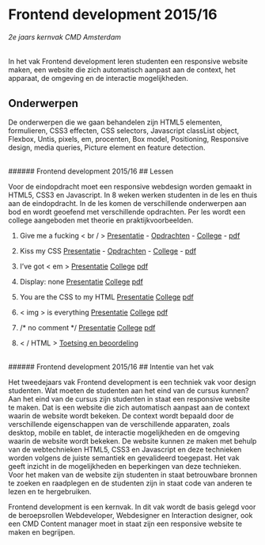 
# Frontend development 2015/16
###### 2e jaars kernvak CMD Amsterdam
In het vak Frontend development leren studenten een responsive website maken, een website die zich automatisch aanpast aan de context, het apparaat, de omgeving en de interactie mogelijkheden.

## Onderwerpen
De onderwerpen die we gaan behandelen zijn HTML5 elementen, formulieren, 
CSS3 effecten, CSS selectors, 
Javascript classList object, 
Flexbox, 
Untis, pixels, em, procenten, 
Box model, Positioning, 
Responsive design, media queries, 
Picture element en feature detection.


<br>
###### Frontend development 2015/16
## Lessen

Voor de eindopdracht moet een responsive webdesign worden gemaakt in HTML5, CSS3 en Javascript. 
In 8 weken werken studenten in de les en thuis aan de eindopdracht. 
In de les komen de verschillende onderwerpen aan bod en wordt geoefend met verschillende opdrachten.
Per les wordt een college aangeboden met theorie en praktijkvoorbeelden.


1. Give me a fucking < br / > 
 [Presentatie](http://cmda.github.io/FED1/Presentaties/les1-gimme-a-fucking-br.html) - 
 [Opdrachten](http://cmda.github.io/FED1/Presentaties/les1-opdrachten.html) - 
 [College](http://cmda.github.io/FED1/Colleges/les1-gimme-a-fucking-br/index.html) - 
 [pdf](http://cmda.github.io/FED1/Colleges/les1-gimme-a-fucking-br/Give-me-a-fucking-br.pdf)

2. Kiss my CSS 
 [Presentatie](http://cmda.github.io/FED1/Presentaties/les2-kiss-my-css.html) - 
 [Opdrachten](http://cmda.github.io/FED1/Presentaties/les2-opdrachten.html) - 
 [College](http://cmda.github.io/FED1/Colleges/les2-kiss-my-CSS/index.html) - 
 [pdf](http://cmda.github.io/FED1/Colleges/les2-kiss-my-CSS/Kiss-my-css.pdf)
 
3. I’ve got < em > 
 [Presentatie](http://cmda.github.io/FED1/Presentaties/les3-i-ve-got-em.html) 
 [College](http://cmda.github.io/FED1/Colleges/les3-i-ve-got-em/index.html) 
 [pdf](http://cmda.github.io/FED1/Colleges/les3-i-ve-got-em/i-ve-got-em.pdf)
 
4. Display: none 
 [Presentatie](http://cmda.github.io/FED1/Presentaties/les4-display-none.html) 
 [College](http://cmda.github.io/FED1/Colleges/les4-display-none/index.html) 
 [pdf](http://cmda.github.io/FED1/Colleges/les4-display-none/display-none.pdf)
 
5. You are the CSS to my HTML 
 [Presentatie](http://cmda.github.io/FED1/Presentaties/les5-you-are-the-css-to-my-html.html) 
 [College](http://cmda.github.io/FED1/Colleges/les5-you-are-the-CSS-to-my-HTML/index.html) 
 [pdf](http://cmda.github.io/FED1/Colleges/les5-you-are-the-CSS-to-my-HTML/you-are-the-CSS-to-my-HTML.pdf)

6. < img > is everything 
 [Presentatie](http://cmda.github.io/FED1/Presentaties/les6-img-is-everything.html) 
 [College](http://cmda.github.io/FED1/Colleges/les6-img-is-everything/index.html) 
 [pdf](http://cmda.github.io/FED1/Colleges/les6-img-is-everything/img-is-everything.pdf)
 
7. /* no comment */ 
 [Presentatie](http://cmda.github.io/FED1/Presentaties/les7-no-comment.html) 
 [College](http://cmda.github.io/FED1/Colleges/les7-no-comment/index.html) 
 [pdf](http://cmda.github.io/FED1/Colleges/les7-no-comment/no-comment.pdf)
 
8. < / HTML > [Toetsing en beoordeling](#)


<br>
###### Frontend development 2015/16
## Intentie van het vak

Het tweedejaars vak Frontend development is een techniek vak voor design studenten. 
Wat moeten de studenten aan het eind van de cursus kunnen? 
Aan het eind van de cursus zijn studenten in staat een responsive website te maken. 
Dat is een website die zich automatisch aanpast aan de context waarin de website wordt bekeken. 
De context wordt bepaald door de verschillende eigenschappen van de verschillende apparaten, zoals desktop, mobile en tablet, de interactie mogelijkheden en de omgeving waarin de website wordt bekeken. 
De website kunnen ze maken met behulp van de webtechnieken HTML5, CSS3 en Javascript en deze technieken worden volgens de juiste semantiek en gevalideerd toegepast.  Het vak geeft inzicht in de mogelijkheden en beperkingen van deze technieken. Voor het maken van de website zijn studenten in staat betrouwbare bronnen te zoeken en raadplegen en de studenten zijn in staat code van anderen te lezen en te hergebruiken.

Frontend development is een kernvak. In dit vak wordt de basis gelegd voor de beroepsrollen Webdeveloper, Webdesigner en Interaction designer, ook een CMD Content manager moet in staat zijn een responsive website te maken en begrijpen.


